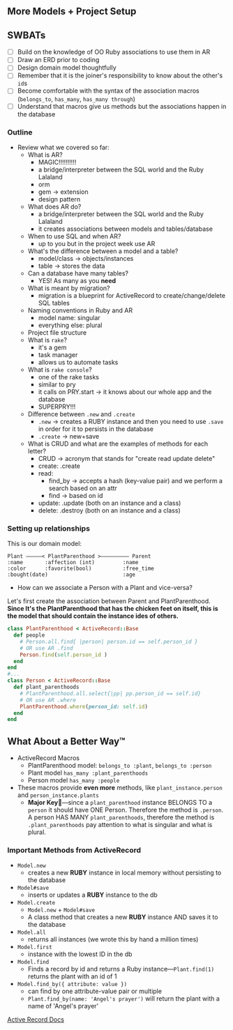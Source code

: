 More Models + Project Setup
---

## SWBATs
- [ ] Build on the knowledge of OO Ruby associations to use them in AR
- [ ] Draw an ERD prior to coding
- [ ] Design domain model thoughtfully
- [ ] Remember that it is the joiner's responsibility to know about the other's `id`s
- [ ] Become comfortable with the syntax of the association macros (`belongs_to`, `has_many`, `has_many through`) 
- [ ] Understand that macros give us methods but the associations happen in the database

### Outline
* Review what we covered so far:
    - What is AR?
      - MAGIC!!!!!!!!!!
      - a bridge/interpreter between the SQL world and the Ruby Lalaland
      - orm
      - gem -> extension
      - design pattern
    - What does AR do?
      - a bridge/interpreter between the SQL world and the Ruby Lalaland
      - it creates associations between models and tables/database
    - When to use SQL and when AR?
      - up to you but in the project week use AR
    - What's the difference between a model and a table?
      - model/class -> objects/instances
      - table -> stores the data
    - Can a database have many tables?
      - YES! As many as you **need**
    - What is meant by migration?
      - migration is a blueprint for ActiveRecord to create/change/delete SQL tables
    - Naming conventions in Ruby and AR
      - model name: singular 
      - everything else: plural
    - Project file structure
    - What is `rake`?
      - it's a gem
      - task manager
      - allows us to automate tasks
    - What is `rake console`?
      - one of the rake tasks
      - similar to pry 
      - it calls on PRY.start -> it knows about our whole app and the database
      - SUPERPRY!!!
    - Difference between `.new` and `.create`
      - `.new` -> creates a RUBY instance and then you need to use `.save` in order for it to persists in the database
      - `.create` -> new+save
    - What is CRUD and what are the examples of methods for each letter?
      - CRUD -> acronym that stands for "create read update delete"
      - create: .create
      - read: 
          - find_by -> accepts a hash (key-value pair) and we perform a search based on an attr
          - find -> based on id
      - update: .update (both on an instance and a class)
      - delete: .destroy (both on an instance and a class)

### Setting up relationships

This is our domain model:

```
Plant —————< PlantParenthood >————————— Parent
:name       :affection (int)         :name
:color      :favorite(bool)          :free_time
:bought(date)                        :age
```

- How can we associate a Person with a Plant and vice-versa?

Let's first create the association between Parent and PlantParenthood. **Since It's the PlantParenthood that has the chicken feet on itself, this is the model that should contain the instance ides of others.**

```ruby
class PlantParenthood < ActiveRecord::Base
  def people
    # Person.all.find{ |person| person.id == self.person_id }
    # OR use AR .find
    Person.find(self.person_id )
  end
end
#...
class Person < ActiveRecord::Base
  def plant_parenthoods
    # PlantParenthood.all.select{|pp| pp.person_id == self.id}
    # OR use AR .where
    PlantParenthood.where(person_id: self.id)
  end
end
```

## What About a Better Way™️

- ActiveRecord Macros
  - PlantParenthood model: `belongs_to :plant`, `belongs_to :person`
  - Plant model `has_many :plant_parenthoods`
  - Person model `has_many :people`
- These macros provide **even more** methods, like `plant_instance.person` and `person_instance.plants`
  - **Major Key🔑**––since a `plant_parenthood` instance BELONGS TO a `person` it should have ONE Person. Therefore the method is `.person`. A person HAS MANY `plant_parenthoods`, therefore the method is `.plant_parenthoods` pay attention to what is singular and what is plural.

### Important Methods from ActiveRecord

- `Model.new`
  - creates a new **RUBY** instance in local memory without persisting to the database
- `Model#save`
  - inserts or updates a **RUBY** instance to the db
- `Model.create`
  - `Model.new` + `Model#save`
  - A class method that creates a new **RUBY** instance AND saves it to the database
- `Model.all`
  - returns all instances (we wrote this by hand a million times)
- `Model.first`
  - instance with the lowest ID in the db
- `Model.find`
  - Finds a record by id and returns a Ruby instance––`Plant.find(1)` returns the plant with an id of 1
- `Model.find_by({ attribute: value })`
  - can find by one attribute-value pair or multiple
  - `Plant.find_by(name: 'Angel's prayer')` will return the plant with a name of 'Angel's prayer'

[Active Record Docs](http://edgeguides.rubyonrails.org/active_record_migrations.html#using-the-up-down-methods)

